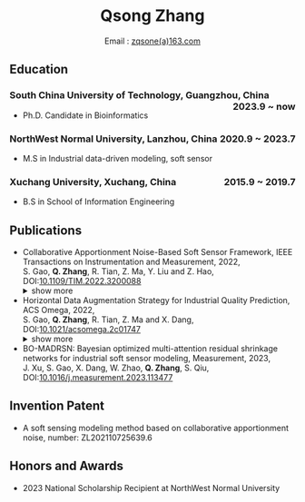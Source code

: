<center>
     <h1>Qsong Zhang</h1>
     <div>
         <span>
             Email : <a href="mailto:example@example.com">zqsone(a)163.com</a>
         </span>
     </div>
 </center>

## Education

### South China University of Technology, Guangzhou, China <span class="right" style="float:right">2023.9 ~ now</span>

- Ph.D. Candidate in Bioinformatics

### NorthWest Normal University, Lanzhou, China <span class="right" style="float:right">2020.9 ~ 2023.7</span>

- M.S in Industrial data-driven modeling, soft sensor

### Xuchang University, Xuchang, China <span class="right" style="float:right">2015.9 ~ 2019.7</span>

- B.S in School of Information Engineering

## Publications 

- Collaborative Apportionment Noise-Based Soft Sensor Framework, IEEE Transactions on Instrumentation and Measurement, 2022, <br>
  S. Gao, **Q. Zhang**, R. Tian, Z. Ma, Y. Liu and Z. Hao, DOI:[10.1109/TIM.2022.3200088](https://ieeexplore.ieee.org/document/9862994)
  <details>
       <summary>show more</summary>
       Abstract: Recently, feature extraction-based soft sensor techniques have developed rapidly in the control, optimization, and detection processes of industrial production. However, the raw data obtained from the complex industrial processes are often contaminated by noise, which significantly impacts the results of soft sensor models. We introduce the collaborative apportionment noise (CAN) method based on the density peaks clustering (DPC) theory, based on which we have proposed a CAN-based soft sensor framework (CAN-SSF) and designed an example model called the CAN-based convolutional neural networks (CAN-CNNs) model for industry data prediction. In the CAN method, we determined the magnitude and direction of the noise by the bias degree and deviation of the data. Then, the noise is collaboratively apportioned by the credibility degree of the data. Finally, to further explore the feasibility of the CAN method, we added a hyperparameter called reduction degree and conducted two groups of independent experiments for the example model CAN-CNN. The results have shown that the adaptability and stability of the CAN method are higher than the traditional wavelet transform (WT) denoising and denoising autoencoders (DAEs). In addition, the prediction performance of the proposed CAN-SSF is better than that of the traditional CNN and stacked autoencoders (SAEs) models to solve the industrial soft sensor problems. <br>
       <dir align=center><img src="Images/CAN_SSF/fig4.png" width = 60%></dir>     <br>
  </details>
- Horizontal Data Augmentation Strategy for Industrial Quality Prediction, ACS Omega, 2022, <br>
  S. Gao, **Q. Zhang**, R. Tian, Z. Ma and X. Dang, DOI:[10.1021/acsomega.2c01747](https://pubs.acs.org/doi/10.1021/acsomega.2c01747)
    <details>
       <summary>show more</summary>
       Abstract:In recent years, neural network-based soft sensor technology has been widely used in industrial production processes and has excellent optimization, monitoring, and quality prediction performance. This paper proposes a horizontal data augmentation strategy to provide highly available data for subsequent prediction models, called the combined autoencoder data augmentation (CADA) strategy. This paper has developed a CADA-based convolutional neural network (CADA-CNN) soft sensor model and applied it to the process of industrial debutanizer and industrial steam volume. In terms of method validation, this paper compares the output data of the proposed CADA by the Spearman correlation coefficient to verify the strategy's feasibility. Then, the output data of the CADA strategy is fed into the artificial neural network (NN), support vector regression (SVR), and convolutional neural network (CNN) for comparison experiments. The final experimental results show that our proposed CADA-CNN model has lower prediction error and better prediction error distribution. <br>
  </details>
- BO-MADRSN: Bayesian optimized multi-attention residual shrinkage networks for industrial soft sensor modeling, Measurement, 2023, <br>
  J. Xu, S. Gao, X. Dang, W. Zhao, **Q. Zhang**, S. Qiu, DOI:[10.1016/j.measurement.2023.113477](https://www.sciencedirect.com/science/article/abs/pii/S0263224123010412?via%3Dihub)

## Invention Patent
- A soft sensing modeling method based on collaborative apportionment noise, number: ZL202110725639.6


## Honors and Awards

- 2023 National Scholarship Recipient at NorthWest Normal University




